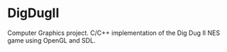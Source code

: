 # DigDugII
Computer Graphics project. C/C++ implementation of the Dig Dug II NES game using OpenGL and SDL.
